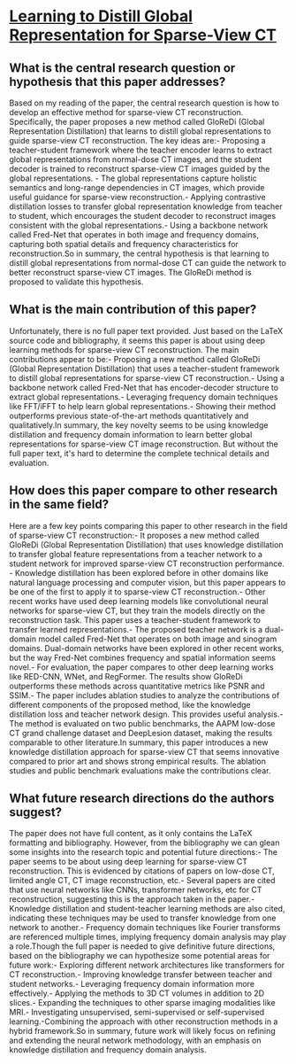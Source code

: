 # [Learning to Distill Global Representation for Sparse-View CT](https://arxiv.org/abs/2308.08463)

## What is the central research question or hypothesis that this paper addresses?

Based on my reading of the paper, the central research question is how to develop an effective method for sparse-view CT reconstruction. Specifically, the paper proposes a new method called GloReDi (Global Representation Distillation) that learns to distill global representations to guide sparse-view CT reconstruction. The key ideas are:- Proposing a teacher-student framework where the teacher encoder learns to extract global representations from normal-dose CT images, and the student decoder is trained to reconstruct sparse-view CT images guided by the global representations. - The global representations capture holistic semantics and long-range dependencies in CT images, which provide useful guidance for sparse-view reconstruction.- Applying contrastive distillation losses to transfer global representation knowledge from teacher to student, which encourages the student decoder to reconstruct images consistent with the global representations.- Using a backbone network called Fred-Net that operates in both image and frequency domains, capturing both spatial details and frequency characteristics for reconstruction.So in summary, the central hypothesis is that learning to distill global representations from normal-dose CT can guide the network to better reconstruct sparse-view CT images. The GloReDi method is proposed to validate this hypothesis.


## What is the main contribution of this paper?

Unfortunately, there is no full paper text provided. Just based on the LaTeX source code and bibliography, it seems this paper is about using deep learning methods for sparse-view CT reconstruction. The main contributions appear to be:- Proposing a new method called GloReDi (Global Representation Distillation) that uses a teacher-student framework to distill global representations for sparse-view CT reconstruction.- Using a backbone network called Fred-Net that has encoder-decoder structure to extract global representations.- Leveraging frequency domain techniques like FFT/iFFT to help learn global representations.- Showing their method outperforms previous state-of-the-art methods quantitatively and qualitatively.In summary, the key novelty seems to be using knowledge distillation and frequency domain information to learn better global representations for sparse-view CT image reconstruction. But without the full paper text, it's hard to determine the complete technical details and evaluation.


## How does this paper compare to other research in the same field?

Here are a few key points comparing this paper to other research in the field of sparse-view CT reconstruction:- It proposes a new method called GloReDi (Global Representation Distillation) that uses knowledge distillation to transfer global feature representations from a teacher network to a student network for improved sparse-view CT reconstruction performance. - Knowledge distillation has been explored before in other domains like natural language processing and computer vision, but this paper appears to be one of the first to apply it to sparse-view CT reconstruction.- Other recent works have used deep learning models like convolutional neural networks for sparse-view CT, but they train the models directly on the reconstruction task. This paper uses a teacher-student framework to transfer learned representations.- The proposed teacher network is a dual-domain model called Fred-Net that operates on both image and sinogram domains. Dual-domain networks have been explored in other recent works, but the way Fred-Net combines frequency and spatial information seems novel.- For evaluation, the paper compares to other deep learning works like RED-CNN, WNet, and RegFormer. The results show GloReDi outperforms these methods across quantitative metrics like PSNR and SSIM.- The paper includes ablation studies to analyze the contributions of different components of the proposed method, like the knowledge distillation loss and teacher network design. This provides useful analysis.- The method is evaluated on two public benchmarks, the AAPM low-dose CT grand challenge dataset and DeepLesion dataset, making the results comparable to other literature.In summary, this paper introduces a new knowledge distillation approach for sparse-view CT that seems innovative compared to prior art and shows strong empirical results. The ablation studies and public benchmark evaluations make the contributions clear.


## What future research directions do the authors suggest?

The paper does not have full content, as it only contains the LaTeX formatting and bibliography. However, from the bibliography we can glean some insights into the research topic and potential future directions:- The paper seems to be about using deep learning for sparse-view CT reconstruction. This is evidenced by citations of papers on low-dose CT, limited angle CT, CT image reconstruction, etc.- Several papers are cited that use neural networks like CNNs, transformer networks, etc for CT reconstruction, suggesting this is the approach taken in the paper.- Knowledge distillation and student-teacher learning methods are also cited, indicating these techniques may be used to transfer knowledge from one network to another.- Frequency domain techniques like Fourier transforms are referenced multiple times, implying frequency domain analysis may play a role.Though the full paper is needed to give definitive future directions, based on the bibliography we can hypothesize some potential areas for future work:- Exploring different network architectures like transformers for CT reconstruction.- Improving knowledge transfer between teacher and student networks.- Leveraging frequency domain information more effectively.- Applying the methods to 3D CT volumes in addition to 2D slices.- Expanding the techniques to other sparse imaging modalities like MRI.- Investigating unsupervised, semi-supervised or self-supervised learning.-Combining the approach with other reconstruction methods in a hybrid framework.So in summary, future work will likely focus on refining and extending the neural network methodology, with an emphasis on knowledge distillation and frequency domain analysis.
